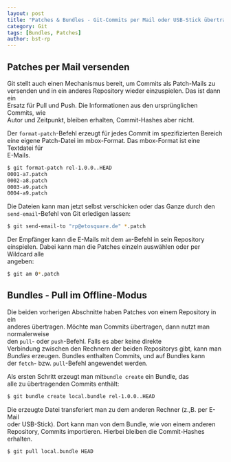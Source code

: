 ```yaml
---
layout: post
title: "Patches & Bundles - Git-Commits per Mail oder USB-Stick übertragen."
category: Git
tags: [Bundles, Patches]
author: bst-rp
---
```


## Patches per Mail versenden

Git stellt auch einen Mechanismus bereit, um Commits als Patch-Mails zu		
versenden und in ein anderes Repository wieder einzuspielen. Das ist dann ein		
Ersatz für Pull und Push. Die Informationen aus den ursprünglichen Commits, wie		
Autor und Zeitpunkt, bleiben erhalten, Commit-Hashes aber nicht.		

Der `format-patch`-Befehl  erzeugt für jedes Commit im spezifizierten Bereich		
eine eigene Patch-Datei im mbox-Format. Das mbox-Format ist eine Textdatei für		
E-Mails.		

```bash
$ git format-patch rel-1.0.0..HEAD		
0001-a7.patch		
0002-a8.patch		
0003-a9.patch		
0004-a9.patch		
```

Die Dateien kann man jetzt selbst verschicken oder das Ganze durch den		
`send-email`-Befehl von Git erledigen lassen:		

```bash
$ git send-email-to "rp@etosquare.de" *.patch		
```

Der Empfänger kann die E-Mails mit dem `am`-Befehl in sein Repository		
einspielen. Dabei kann man die Patches einzeln auswählen oder per Wildcard alle		
angeben:		

```bash
$ git am 0*.patch		
```

## Bundles - Pull im Offline-Modus

Die beiden vorherigen Abschnitte haben Patches von einem Repository in ein		
anderes übertragen. Möchte man Commits übertragen, dann nutzt man normalerweise		
den `pull`- oder `push`-Befehl. Falls es aber keine direkte		
Verbindung zwischen den Rechnern der beiden Repositorys gibt, kann man		
*Bundles* erzeugen. Bundles enthalten Commits, und auf Bundles kann		
der `fetch`- bzw. `pull`-Befehl angewendet werden.		

Als ersten Schritt erzeugt man mit`bundle create` ein Bundle, das		
alle zu übertragenden Commits enthält:		

```bash
$ git bundle create local.bundle rel-1.0.0..HEAD		
```

Die erzeugte Datei transferiert man zu dem anderen Rechner (z.\,B. per E-Mail		
oder USB-Stick). Dort kann man von dem Bundle, wie von einem anderen		
Repository, Commits importieren.  Hierbei bleiben die Commit-Hashes erhalten.		

```bash
$ git pull local.bundle HEAD		
```
